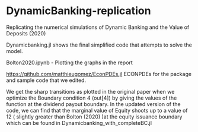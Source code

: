 # DynamicBanking-replication

Replicating the numerical simulations of Dynamic Banking and the Value of Deposits (2020)  

Dynamicbanking.jl shows the final simplified code that attempts to solve the model.

Bolton2020.ipynb - Plotting the graphs in the report

https://github.com/matthieugomez/EconPDEs.jl ECONPDEs for the package and sample code that we edited.

We get the sharp transitions as plotted in the original paper when we optimize the Boundary condition 4 (out[4]) by giving the values of the function at the dividend payout boundary. In the updated version of the code, we can find that the marginal value of Equity shoots up to a value of 12 ( slightly greater than Bolton (2020) )at the equity issuance boundary which can be found in Dynamicbanking_with_completeBC.jl
